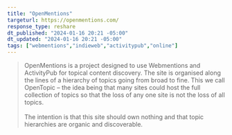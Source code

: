 ```yaml
---
title: "OpenMentions"
targeturl: https://openmentions.com/
response_type: reshare
dt_published: "2024-01-16 20:21 -05:00"
dt_updated: "2024-01-16 20:21 -05:00"
tags: ["webmentions","indieweb","activitypub","online"]
---
```


> OpenMentions is a project designed to use Webmentions and ActivityPub for topical content discovery. The site is organised along the lines of a hierarchy of topics going from broad to fine. This we call OpenTopic – the idea being that many sites could host the full collection of topics so that the loss of any one site is not the loss of all topics.  
> <br>
> The intention is that this site should own nothing and that topic hierarchies are organic and discoverable.  
